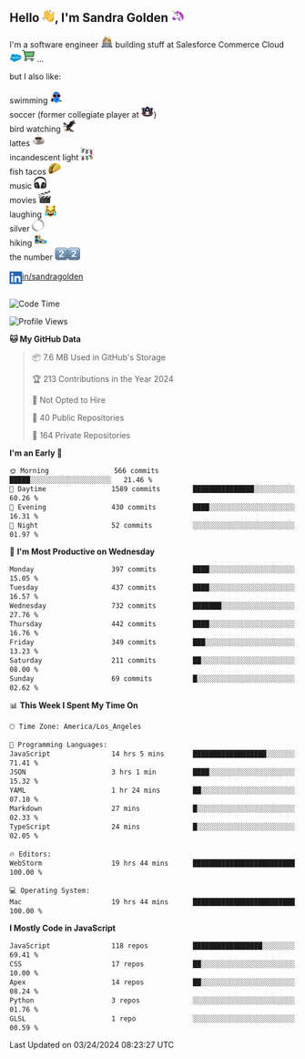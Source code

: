 ## Hello <img src="./static/emoji/wave.png" width="22" />, I'm Sandra Golden <img src="./static/emoji/unicorn-face.png" width="22" />

I'm a software engineer <img src="./static/emoji/female-technologist.png" width="22" /> building stuff at Salesforce Commerce Cloud <img src="./static/emoji/salesforce.png" width="22" /><img src="./static/emoji/commerce-cloud.png" width="22" />&nbsp;...

but I also like:<br/><br/>
swimming <img alt="swimming" src="./static/emoji/keep-swimming.png" width="22" /><br/>
soccer  (former collegiate player at <img src="./static/emoji/auburn.png" width="22" />)<br/>
bird watching <img src="./static/emoji/eagle.png" width="22" /><br/>
lattes <img src="./static/emoji/coffee.png" width="22" /><br/>
incandescent light <img src="./static/emoji/lights.png" width="22" /><br/>
fish tacos <img src="./static/emoji/taco.png" width="22" /><br/>
music <img src="./static/emoji/headphones.png" width="22" /><br/>
movies <img src="./static/emoji/movie-clapper.png" width="22" /><br/>
laughing <img src="./static/emoji/joy-cat.png" width="22" /><br/>
silver <img src="./static/emoji/silver-hoop.png" width="22" /><br/>
hiking <img src="./static/emoji/hiker.png" width="22" /><br/>
the number <img src="./static/emoji/two.png" width="22" /><img src="./static/emoji/two.png" width="22" />
<br/><br/>
<img align="left" alt="Sandra Golden | LinkedIn" width="22px" src="./static/emoji/linkedin.png" /> <a href="https://www.linkedin.com/in/sandragolden/">in/sandragolden</a>
<br/><br/>
<!--START_SECTION:waka-->
![Code Time](http://img.shields.io/badge/Code%20Time-224%20hrs%2044%20mins-blue)

![Profile Views](http://img.shields.io/badge/Profile%20Views-0-blue)

**🐱 My GitHub Data** 

> 📦 7.6 MB Used in GitHub's Storage 
 > 
> 🏆 213 Contributions in the Year 2024
 > 
> 🚫 Not Opted to Hire
 > 
> 📜 40 Public Repositories 
 > 
> 🔑 164 Private Repositories 
 > 
**I'm an Early 🐤** 

```text
🌞 Morning                566 commits         █████░░░░░░░░░░░░░░░░░░░░   21.46 % 
🌆 Daytime                1589 commits        ███████████████░░░░░░░░░░   60.26 % 
🌃 Evening                430 commits         ████░░░░░░░░░░░░░░░░░░░░░   16.31 % 
🌙 Night                  52 commits          ░░░░░░░░░░░░░░░░░░░░░░░░░   01.97 % 
```
📅 **I'm Most Productive on Wednesday** 

```text
Monday                   397 commits         ████░░░░░░░░░░░░░░░░░░░░░   15.05 % 
Tuesday                  437 commits         ████░░░░░░░░░░░░░░░░░░░░░   16.57 % 
Wednesday                732 commits         ███████░░░░░░░░░░░░░░░░░░   27.76 % 
Thursday                 442 commits         ████░░░░░░░░░░░░░░░░░░░░░   16.76 % 
Friday                   349 commits         ███░░░░░░░░░░░░░░░░░░░░░░   13.23 % 
Saturday                 211 commits         ██░░░░░░░░░░░░░░░░░░░░░░░   08.00 % 
Sunday                   69 commits          █░░░░░░░░░░░░░░░░░░░░░░░░   02.62 % 
```


📊 **This Week I Spent My Time On** 

```text
🕑︎ Time Zone: America/Los_Angeles

💬 Programming Languages: 
JavaScript               14 hrs 5 mins       ██████████████████░░░░░░░   71.41 % 
JSON                     3 hrs 1 min         ████░░░░░░░░░░░░░░░░░░░░░   15.32 % 
YAML                     1 hr 24 mins        ██░░░░░░░░░░░░░░░░░░░░░░░   07.10 % 
Markdown                 27 mins             █░░░░░░░░░░░░░░░░░░░░░░░░   02.33 % 
TypeScript               24 mins             █░░░░░░░░░░░░░░░░░░░░░░░░   02.05 % 

🔥 Editors: 
WebStorm                 19 hrs 44 mins      █████████████████████████   100.00 % 

💻 Operating System: 
Mac                      19 hrs 44 mins      █████████████████████████   100.00 % 
```

**I Mostly Code in JavaScript** 

```text
JavaScript               118 repos           █████████████████░░░░░░░░   69.41 % 
CSS                      17 repos            ██░░░░░░░░░░░░░░░░░░░░░░░   10.00 % 
Apex                     14 repos            ██░░░░░░░░░░░░░░░░░░░░░░░   08.24 % 
Python                   3 repos             ░░░░░░░░░░░░░░░░░░░░░░░░░   01.76 % 
GLSL                     1 repo              ░░░░░░░░░░░░░░░░░░░░░░░░░   00.59 % 
```




 Last Updated on 03/24/2024 08:23:27 UTC
<!--END_SECTION:waka-->
